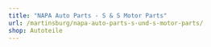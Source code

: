 ```yaml
---
title: "NAPA Auto Parts - S & S Motor Parts"
url: /martinsburg/napa-auto-parts-s-und-s-motor-parts/
shop: Autoteile
---
```

